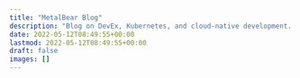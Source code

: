 ```yaml
---
title: "MetalBear Blog"
description: "Blog on DevEx, Kubernetes, and cloud-native development. Stay updated with tips, tools, and mirrord product updates."
date: 2022-05-12T08:49:55+00:00
lastmod: 2022-05-12T08:49:55+00:00
draft: false
images: []
---
```

